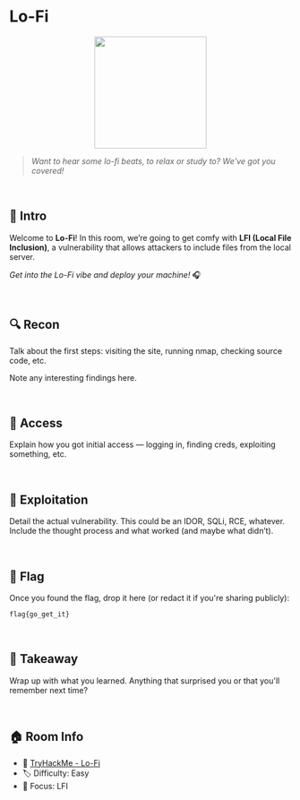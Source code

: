 # Lo-Fi

<p align="center">
  <img src="https://tryhackme-images.s3.amazonaws.com/room-icons/5de96d9ca744773ea7ef8c00-1737110160739" width="200">
</p>

> *Want to hear some lo-fi beats, to relax or study to? We've got you covered!*

<br>

## 🧠 Intro
Welcome to **Lo-Fi**! In this room, we’re going to get comfy with **LFI (Local File Inclusion)**, a vulnerability that allows attackers to include files from the local server.

*Get into the Lo-Fi vibe and deploy your machine!* 🎧

<br>

## 🔍 Recon
Talk about the first steps: visiting the site, running nmap, checking source code, etc.

Note any interesting findings here.

<br>

## 🔑 Access
Explain how you got initial access — logging in, finding creds, exploiting something, etc.

<br>

## 🧪 Exploitation
Detail the actual vulnerability. This could be an IDOR, SQLi, RCE, whatever. Include the thought process and what worked (and maybe what didn’t).

<br>

## 🏁 Flag
Once you found the flag, drop it here (or redact it if you're sharing publicly):

```
flag{go_get_it}
```

<br>

## 🎯 Takeaway
Wrap up with what you learned. Anything that surprised you or that you'll remember next time?

<br>

## 🏠 Room Info
- 🧩 [TryHackMe - Lo-Fi](https://tryhackme.com/room/lofi)
- 🏷️ Difficulty: Easy
- 🧠 Focus: LFI
